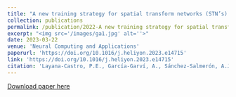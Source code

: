 ```yaml
---
title: "A new training strategy for spatial transform networks (STN’s)."
collection: publications
permalink: /publication/2022-A new training strategy for spatial transform networks
excerpt: "<img src='/images/ga1.jpg' alt=''>"
date: 2023-03-22
venue: 'Neural Computing and Applications'
paperurl: 'https://doi.org/10.1016/j.heliyon.2023.e14715'
link: 'https://doi.org/10.1016/j.heliyon.2023.e14715'
citation: 'Layana‑Castro, P.E., García‑Garví, A., Sánchez‑Salmerón, A.J., (2022). &quot;A new training strategy for spatial transform networks (STN’s).&quot; <i>Neural Computing and Applications</i>. 9(4).'
---
```

[Download paper here](https://doi.org/10.1016/j.heliyon.2023.e14715)

<!-- Recommended citation: Your Name, You. (2009). "Paper Title Number 1." <i>Journal 1</i>. 1(1). -->
